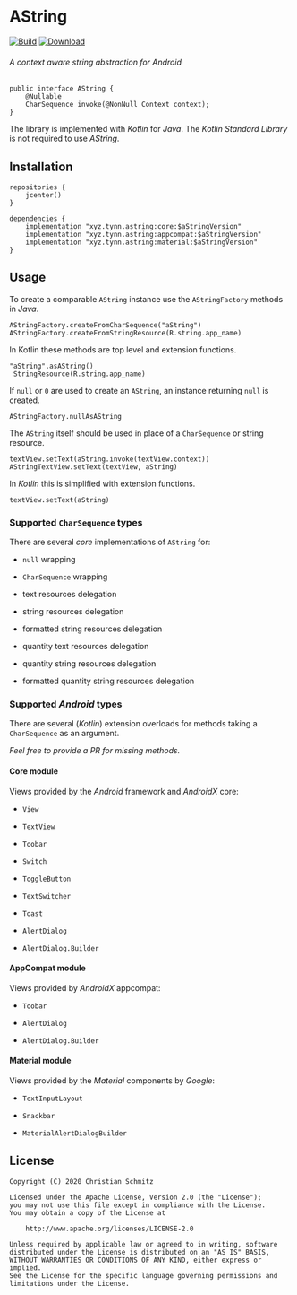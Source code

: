 # AString
[![Build][build-shield]][build]
[![Download][bintray-shield]][bintray]
###### A context aware string abstraction for _Android_

```
public interface AString {
    @Nullable
    CharSequence invoke(@NonNull Context context);
}
```

The library is implemented with _Kotlin_ for _Java_.
The _Kotlin Standard Library_ is not required to use _AString_.

## Installation

    repositories {
        jcenter()
    }

    dependencies {
        implementation "xyz.tynn.astring:core:$aStringVersion"
        implementation "xyz.tynn.astring:appcompat:$aStringVersion"
        implementation "xyz.tynn.astring:material:$aStringVersion"
    }


## Usage

To create a comparable `AString` instance use the `AStringFactory` methods in _Java_.

    AStringFactory.createFromCharSequence("aString")
    AStringFactory.createFromStringResource(R.string.app_name)

In Kotlin these methods are top level and extension functions.

    "aString".asAString()
     StringResource(R.string.app_name)

If `null` or `0` are used to create an `AString`, an instance returning `null` is created.

    AStringFactory.nullAsAString

The `AString` itself should be used in place of a `CharSequence` or string resource.

    textView.setText(aString.invoke(textView.context))
    AStringTextView.setText(textView, aString)

In _Kotlin_ this is simplified with extension functions.

    textView.setText(aString)

### Supported `CharSequence` types

There are several _core_ implementations of `AString` for:

 * `null` wrapping
 * `CharSequence` wrapping

 * text resources delegation
 * string resources delegation
 * formatted string resources delegation

 * quantity text resources delegation
 * quantity string resources delegation
 * formatted quantity string resources delegation

### Supported _Android_ types

There are several (_Kotlin_) extension overloads for methods taking
a `CharSequence` as an argument.

_Feel free to provide a PR for missing methods._

#### Core module

Views provided by the _Android_ framework and _AndroidX_ core:

 * `View`
 * `TextView`
 * `Toobar`
 * `Switch`
 * `ToggleButton`
 * `TextSwitcher`

 * `Toast`

 * `AlertDialog`
 * `AlertDialog.Builder`

#### AppCompat module

Views provided by  _AndroidX_ appcompat:

 * `Toobar`

 * `AlertDialog`
 * `AlertDialog.Builder`

#### Material module

Views provided by the _Material_ components by _Google_:

 * `TextInputLayout`

 * `Snackbar`

 * `MaterialAlertDialogBuilder`


## License

    Copyright (C) 2020 Christian Schmitz

    Licensed under the Apache License, Version 2.0 (the "License");
    you may not use this file except in compliance with the License.
    You may obtain a copy of the License at

        http://www.apache.org/licenses/LICENSE-2.0

    Unless required by applicable law or agreed to in writing, software
    distributed under the License is distributed on an "AS IS" BASIS,
    WITHOUT WARRANTIES OR CONDITIONS OF ANY KIND, either express or implied.
    See the License for the specific language governing permissions and
    limitations under the License.


  [bintray]: https://bintray.com/tynn-xyz/maven/AString/_latestVersion
  [bintray-shield]: https://api.bintray.com/packages/tynn-xyz/maven/AString/images/download.svg
  [build]: https://github.com/tynn-xyz/AString/actions
  [build-shield]: https://github.com/tynn-xyz/AString/workflows/Build/badge.svg

